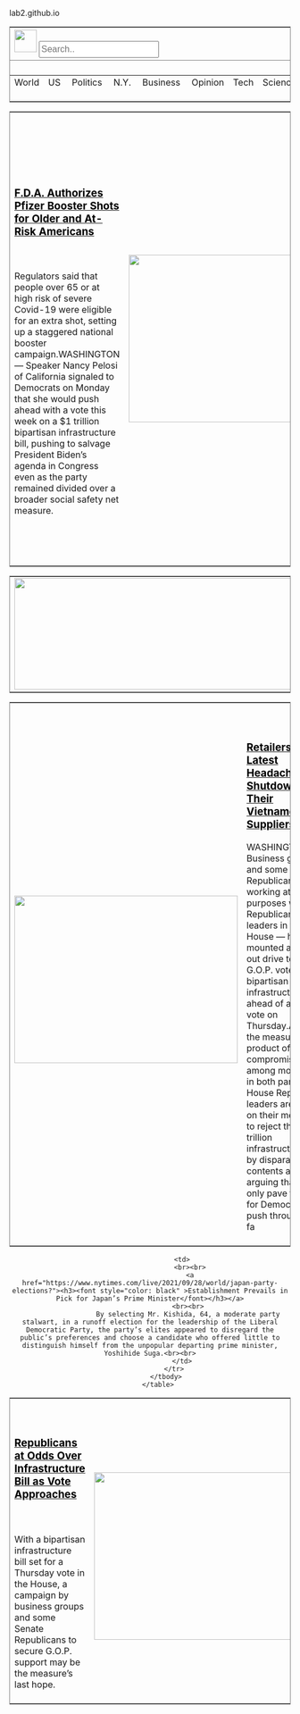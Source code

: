 lab2.github.io
<html>
<head>
    <title>The New York Times International</title>
</head>
<body>
    <center>
    <table frame="box" border="1" frame=void rules=rows width="1160px" >
        <thead>
            <tr>
                <th colspan="8">
                    <div class="topnav">
                        <object align=left>
                        <img src="C:\Users\tuvsh\Desktop\9-30\zurag\Screenshot 2021-09-28 184611.png"width="40"height="40">
                        <input type="text" placeholder="Search.."style="font-size:12pt;height:30px">
                        </object>
                    </div>
                </th>
                        <th colspan="5">
                        U.S. International Canada 中文&nbsp&nbsp&nbsp&nbsp&nbsp&nbsp&nbsp&nbsp&nbsp&nbsp&nbsp&nbsp&nbsp&nbsp&nbsp&nbsp&nbsp&nbsp&nbsp&nbsp&nbsp&nbsp&nbsp&nbsp&nbsp&nbsp&nbsp&nbsp&nbsp&nbsp&nbsp&nbsp&nbsp&nbsp&nbsp&nbsp&nbsp&nbsp&nbsp&nbsp&nbsp
                    </th>
                </th>
                <th colspan="4">
                    <form>
                        &nbsp &nbsp&nbsp &nbsp&nbsp &nbsp&nbsp &nbsp&nbsp &nbsp&nbsp &nbsp&nbsp &nbsp&nbsp &nbsp&nbsp &nbsp&nbsp &nbsp
                        <input type="button" onclick="window.location.href='file:///C:/Users/tuvsh/Desktop/itu/lab09-23/log_in.html';" value="Log in" />
                    </form>
                </th>
            </tr>
        </thead>
        <tbody>
            <tr>
                <td colspan="15">
                    <center>
                    &nbsp&nbsp &nbsp&nbsp&nbsp&nbsp &nbsp&nbsp&nbsp&nbsp &nbsp&nbsp&nbsp&nbsp &nbsp&nbsp&nbsp&nbsp &nbsp&nbsp&nbsp&nbsp &nbsp&nbsp&nbsp&nbsp &nbsp&nbsp<img src="C:\Users\tuvsh\Desktop\9-30\zurag\Screenshot 2021-09-29 185454.png">
                </center>
                </td>
                <td colspan="2"> 
                    <img src="C:\Users\tuvsh\Desktop\9-30\zurag\Screenshot 2021-09-29 145233.png">
                </td>
            </tr>
        <tr>
            <td><font >World &nbsp &nbsp&nbsp</font></td>
            <td><font >US&nbsp &nbsp&nbsp</font></td>
            <td><font >Politics&nbsp &nbsp&nbsp</font></td>
            <td><font >N.Y.&nbsp &nbsp&nbsp</font></td>
            <td><font >Business&nbsp &nbsp&nbsp</font></td>
            <td><font >Opinion &nbsp &nbsp&nbsp</font></td>
            <td><font >Tech &nbsp &nbsp&nbsp</font></td>
            <td><font >Science &nbsp &nbsp&nbsp</font></td>
            <td><font >Health&nbsp &nbsp&nbsp</font></td>
            <td><font >Sports&nbsp &nbsp&nbsp</font></td>
            <td><font >Arts&nbsp &nbsp&nbsp</font></td>
            <td><font >Books&nbsp &nbsp&nbsp</font></td>
            <td><font >Style&nbsp &nbsp&nbsp</font></td>
            <td><font >Food&nbsp &nbsp&nbsp</font></td>
            <td><font >Travel&nbsp &nbsp</font></td>
            <td><font >&nbsp &nbspT Magazine</font></td>
            <td><font >&nbsp &nbspVideo&nbsp </font></td>
        </tr>
    </tbody>
    </table>
    <table frame="box" border="1" frame=void rules=rows width="1160px">
        <tbody>
        <tr >
            <td >
                <br><br>
                <a href="https://www.nytimes.com/2021/09/22/us/politics/pfizer-boosters-fda-authorize.html?searchResultPosition=1"><h3><font style="color: black" >F.D.A. Authorizes Pfizer Booster Shots for 
        Older and At-Risk Americans</font></h3></a>
        <br><br>
         Regulators said that people over 65 or at high risk of severe Covid-19 were eligible 
         for an extra shot, setting up a staggered national booster campaign.WASHINGTON — Speaker 
         Nancy Pelosi of California signaled to Democrats on Monday that she would push ahead with 
         a vote this week on a $1 trillion bipartisan infrastructure bill, pushing to salvage 
         President Biden’s agenda in Congress even as the party remained divided over a broader 
         social safety net measure.<br><br>
        </td>
        <td ><br><br>
            <img src="C:\Users\tuvsh\Desktop\9-30\zurag\28dc-cong-threeByTwoMediumAt2X.jpg" width="400"height="300">&nbsp&nbsp &nbsp&nbsp<br><br>
        </td>
        <td >
            <a href="https://www.nytimes.com/2021/09/22/us/politics/biden-covid-summit-vaccines.html?searchResultPosition=1"><h3><font style="color: black" >At Covid Summit, Biden Sets Ambitious Goals for Vaccinating the World</font></h3></a>
            <br><br>
            WASHINGTON — Liberal Democrats dug in on Tuesday against voting for a $1 trillion bipartisan infrastructure bill this week, angrily rejecting a decision by Speaker Nancy Pelosi to push the bill forward before the party could resolve bitter disagreements over a sprawling social policy and climate package.The day after Ms. <br><br>
        </td>
        </tr>
    </tbody>
</table>
<table frame="box" border="1" frame=void rules=rows width="1160px">
    <tbody>
        <tr>
            <td>
               <center> <img src="C:\Users\tuvsh\Desktop\9-30\zurag\Screenshot 2021-09-29 200023.jpg" width="1000"height="200"></center>
            </td>
        </tr>
    </tbody>
    </table>
<table frame="box" border="1" frame=void rules=rows width="1160px">
    <tbody>
        <tr>
            <td>
                <br><br>
                <img src="C:\Users\tuvsh\Desktop\9-30\zurag\00supplychain-vietnam-hp-promo-threeByTwoMediumAt2X-v2.jpg" width="400"height="300">
                <br><br>
            </td>
            <td>
                <br><br>
                <a href="https://www.nytimes.com/2021/09/29/business/supply-chain-vietnam.html?searchResultPosition=1"><h3><font style="color: black" >Retailers’ Latest Headache: Shutdowns at Their Vietnamese Suppliers</font></h3></a>WASHINGTON — Business groups and some Senate Republicans — working at cross-purposes with Republican leaders in the House — have mounted an all-out drive to secure G.O.P. votes for a bipartisan infrastructure bill ahead of a final vote on Thursday.Although the measure is the product of a compromise among moderates in both parties, House Republican leaders are leaning on their members to reject the $1 trillion infrastructure bill by disparaging its contents and arguing that it will only pave the way for Democrats to push through their fa
                <br><br>
            </td>
        </tr>
    </tbody>
        </table>
        <table frame="box" border="1" frame=void rules=rows width="1160px">
            <tbody>
                <tr>
                    <td>
                        <br><br>
                       <a href="https://www.nytimes.com/2021/09/29/us/politics/republicans-infrastructure-bill.html"><h3><font style="color: black" >Republicans at Odds Over Infrastructure Bill as Vote Approaches</font></h3></a>
                       <br><br>
                       With a bipartisan infrastructure bill set for a Thursday vote in the House, a campaign by business groups and some Senate Republicans to secure G.O.P. support may be the measure’s last hope.<br><br>
                    </td>
                    <td>
                        <br><br>
                        <img src="C:\Users\tuvsh\Desktop\9-30\zurag\29dc-gopinfrastructure-1-threeByTwoSmallAt2X.jpg" width="400"height="300"><br><br>
                    </td>
                    
                    <td>
                        <br><br>
                        <a href="https://www.nytimes.com/live/2021/09/28/world/japan-party-elections?"><h3><font style="color: black" >Establishment Prevails in Pick for Japan’s Prime Minister</font></h3></a>
                       <br><br>
                       By selecting Mr. Kishida, 64, a moderate party stalwart, in a runoff election for the leadership of the Liberal Democratic Party, the party’s elites appeared to disregard the public’s preferences and choose a candidate who offered little to distinguish himself from the unpopular departing prime minister, Yoshihide Suga.<br><br>
                    </td>
                </tr>
            </tbody>
        </table>
     
</center>
</body>
</html>
